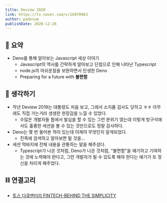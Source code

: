 ```yaml
---
title: Deview 2020
link: https://tv.naver.com/v/16970963
author: padosum
publishDate: 2020-12-26
---
```

## 📝 요약 
- Deno를 통해 알아보는 Javascript 세상 이야기
  - Javascript의 역사를 간략하게 알아보고 단점으로 인해 나타난 Typescript 
  - node.js의 아쉬운점을 보완하면서 탄생한 Deno 
  - Preparing for a future with **불편함** 


## 🤔 생각하기 
- 작년 Deview 2019는 대통령도 처음 보고, 그래서 소지품 검사도 당하고 ㅎㅎ 아무래도 직접 가는거라 생생한 현장감을 느낄 수 있었다.  
  - 수많은 개발자들 틈에서 발심을 할 수 있는 그런 분위기 였는데 이렇게 방구석에서도 훌륭한 세션을 볼 수 있는 것만으로도 정말 감사하다.  
- Deno는 몇 번 들어본 적이 있는데 이제야 무엇인지 알게되었다.  
  - 진즉에 검색하고 알아보면 될 것을... 
- 세션 막바지에 전체 내용을 관통하는 말을 해주셨다.  
  - Typescript가 나온 것처럼, Deno가 나온 것처럼, "불편함"을 얘기하고 기여하는 것에 노력해야 한다고, 그런 개발자가 될 수 있도록 해야 한다는 얘기가 또 정신을 차리게 해주었다.  


## ⛓ 연결고리
- [토스 다큐멘터리 FINTECH-BEHIND THE SIMPLICITY](../Dev/fintech-behind-the-simplicity)